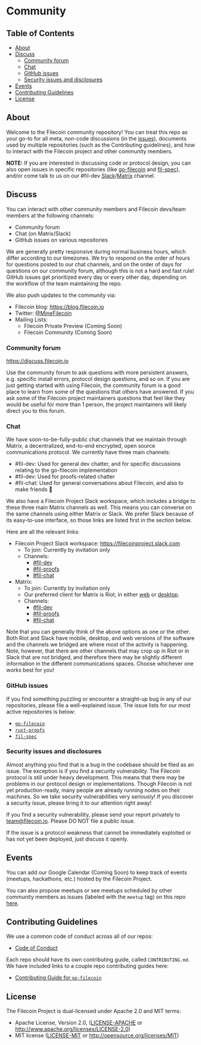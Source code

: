 # Community

## Table of Contents

- [About](#about)
- [Discuss](#discuss)
	- [Community forum](#community-forum)
	- [Chat](#chat)
	- [GitHub issues](#github-issues)
	- [Security issues and disclosures](#security-issues-and-disclosures)
- [Events](#events)
- [Contributing Guidelines](#contributing-guidelines)
- [License](#license)

## About

Welcome to the Filecoin community repository! You can treat this repo as your go-to for all meta, non-code discussions (in the [issues](https://github.com/filecoin-project/community/issues)), documents used by multiple repositories (such as the Contributing guidelines), and how to interact with the Filecoin project and other community members.

**NOTE:** If you are interested in discussing code or protocol design, you can also open issues in specific repositories (like [go-filecoin](https://github.com/filecoin-project/go-filecoin) and [fil-spec](https://github.com/filecoin-project/fil-spec)), and/or come talk to us on our #fil-dev [Slack](https://filecoinproject.slack.com/messages/CEHHJNJS3/)/[Matrix](https://riot.im/app/#/room/#fil-dev:matrix.org) channel.

## Discuss

You can interact with other community members and Filecoin devs/team members at the following channels:
- Community forum
- Chat (on Matrix/Slack)
- GitHub issues on various repositories

We are generally pretty responsive during normal business hours, which differ according to our timezones. We try to respond on the order of hours for questions posted to our chat channels, and on the order of days for questions on our community forum, although this is not a hard and fast rule! GitHub issues get prioritized every day or every other day, depending on the workflow of the team maintaining the repo.

We also push updates to the community via:
- Filecoin blog: https://blog.filecoin.io
- Twitter: [@MineFilecoin](https://twitter.com/MineFilecoin)
- Mailing Lists:
	- Filecoin Private Preview (Coming Soon)
	- Filecoin Community (Coming Soon)

### Community forum

https://discuss.filecoin.io

Use the community forum to ask questions with more persistent answers, e.g. specific install errors, protocol design questions, and so on. If you are just getting started with using Filecoin, the community forum is a good place to learn from some of the questions that others have answered. If you ask some of the Filecoin project maintainers questions that feel like they would be useful for more than 1 person, the project maintainers will likely direct you to this forum.

### Chat

We have soon-to-be-fully-public chat channels that we maintain through Matrix, a decentralized, end-to-end encrypted, open source communications protocol. We currently have three main channels:
- #fil-dev: Used for general dev chatter, and for specific discussions relating to the go-filecoin implementation
- #fil-dev: Used for proofs-related chatter
- #fil-chat: Used for general conversations about Filecoin, and also to make friends 👋

We also have a Filecoin Project Slack workspace, which includes a bridge to these three main Matrix channels as well. This means you can converse on the same channels using either Matrix or Slack. We prefer Slack because of its easy-to-use interface, so those links are listed first in the section below.

Here are all the relevant links:
- Filecoin Project Slack workspace: https://filecoinproject.slack.com
	- To join: Currently by invitation only
	- Channels:
		- [#fil-dev](https://filecoinproject.slack.com/messages/CEHHJNJS3/)
		- [#fil-proofs](https://filecoinproject.slack.com/messages/CEGB67XJ8/)
		- [#fil-chat](https://filecoinproject.slack.com/messages/CEGN061C5/)
- Matrix:
	- To join: Currently by invitation only
	- Our preferred client for Matrix is Riot, in either [web](https://riot.im/app/) or [desktop](https://about.riot.im/downloads/).
	- Channels:
		- [#fil-dev](https://riot.im/app/#/room/#fil-dev:matrix.org)
		- [#fil-proofs](https://riot.im/app/#/room/#fil-proofs:matrix.org)
		- [#fil-chat](https://riot.im/app/#/room/#fil-chat:matrix.org)

Note that you can generally think of the above options as one or the other. Both Riot and Slack have mobile, desktop, and web versions of the software and the channels we bridged are where most of the activity is happening. Note, however, that there are other channels that may crop up in Riot or in Slack that are not bridged, and therefore there may be slightly different information in the different communications spaces. Choose whichever one works best for you!

### GitHub issues

If you find something puzzling or encounter a straight-up bug in any of our repositories, please file a well-explained issue. The issue lists for our most active repositories is below:
-  [`go-filecoin`](https://github.com/filecoin-project/go-filecoin/issues)
- [`rust-proofs`](https://github.com/filecoin-project/rust-proofs/issues)
- [`fil-spec`](https://github.com/filecoin-project/fil-spec/issues)

### Security issues and disclosures 

Almost anything you find that is a bug in the codebase should be filed as an issue. The exception is if you find a security vulnerability. The Filecoin protocol is still under heavy development. This means that there may be problems in our protocol design or implementations. Though Filecoin is not yet production-ready, many people are already running nodes on their machines. So we take security vulnerabilities very seriously! If you discover a security issue, please bring it to our attention right away!

If you find a security vulnerability, please send your report privately to team@filecoin.io. Please DO NOT file a public issue.

If the issue is a protocol weakness that cannot be immediately exploited or has not yet been deployed, just discuss it openly.

## Events

You can add our Google Calendar (Coming Soon) to keep track of events (meetups, hackathons, etc.) hosted by the Filecoin Project.

You can also propose meetups or see meetups scheduled by other community members as issues (labeled with the `meetup` tag) on this repo [here](https://github.com/filecoin-project/community/issues?q=is%3Aopen+is%3Aissue+label%3Ameetup).

## Contributing Guidelines

We use a common code of conduct across all of our repos:
- [Code of Conduct](https://github.com/filecoin-project/community/blob/master/CODE_OF_CONDUCT.md)

Each repo should have its own contributing guide, called `CONTRIBUTING.md`. We have included links to a couple repo contributing guides here:
- [Contributing Guide for `go-filecoin`](https://github.com/filecoin-project/go-filecoin/blob/master/CONTRIBUTING.md)

## License

The Filecoin Project is dual-licensed under Apache 2.0 and MIT terms:

- Apache License, Version 2.0, ([LICENSE-APACHE](https://github.com/filecoin-project/community/blob/master/LICENSE-APACHE) or http://www.apache.org/licenses/LICENSE-2.0)
- MIT license ([LICENSE-MIT](https://github.com/filecoin-project/community/blob/master/LICENSE-MIT) or http://opensource.org/licenses/MIT)
